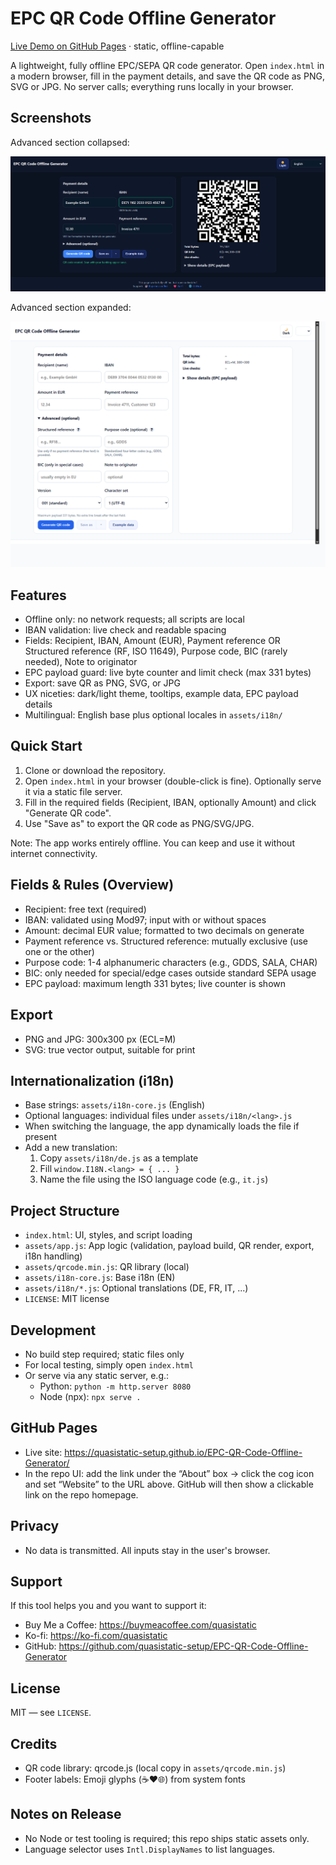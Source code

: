# EPC QR Code Offline Generator

[Live Demo on GitHub Pages](https://quasistatic-setup.github.io/EPC-QR-Code-Offline-Generator/) · static, offline-capable

A lightweight, fully offline EPC/SEPA QR code generator. Open `index.html` in a modern browser, fill in the payment details, and save the QR code as PNG, SVG or JPG. No server calls; everything runs locally in your browser.

## Screenshots
Advanced section collapsed:

![Advanced collapsed](docs/screenshots/advanced-collapsed.png)

Advanced section expanded:

![Advanced expanded](docs/screenshots/advanced-expanded.png)

## Features
- Offline only: no network requests; all scripts are local
- IBAN validation: live check and readable spacing
- Fields: Recipient, IBAN, Amount (EUR), Payment reference OR Structured reference (RF, ISO 11649), Purpose code, BIC (rarely needed), Note to originator
- EPC payload guard: live byte counter and limit check (max 331 bytes)
- Export: save QR as PNG, SVG, or JPG
- UX niceties: dark/light theme, tooltips, example data, EPC payload details
- Multilingual: English base plus optional locales in `assets/i18n/`

## Quick Start
1. Clone or download the repository.
2. Open `index.html` in your browser (double-click is fine). Optionally serve it via a static file server.
3. Fill in the required fields (Recipient, IBAN, optionally Amount) and click "Generate QR code".
4. Use "Save as" to export the QR code as PNG/SVG/JPG.

Note: The app works entirely offline. You can keep and use it without internet connectivity.

## Fields & Rules (Overview)
- Recipient: free text (required)
- IBAN: validated using Mod97; input with or without spaces
- Amount: decimal EUR value; formatted to two decimals on generate
- Payment reference vs. Structured reference: mutually exclusive (use one or the other)
- Purpose code: 1-4 alphanumeric characters (e.g., GDDS, SALA, CHAR)
- BIC: only needed for special/edge cases outside standard SEPA usage
- EPC payload: maximum length 331 bytes; live counter is shown

## Export
- PNG and JPG: 300x300 px (ECL=M)
- SVG: true vector output, suitable for print

## Internationalization (i18n)
- Base strings: `assets/i18n-core.js` (English)
- Optional languages: individual files under `assets/i18n/<lang>.js`
- When switching the language, the app dynamically loads the file if present
- Add a new translation:
  1) Copy `assets/i18n/de.js` as a template
  2) Fill `window.I18N.<lang> = { ... }`
  3) Name the file using the ISO language code (e.g., `it.js`)

## Project Structure
- `index.html`: UI, styles, and script loading
- `assets/app.js`: App logic (validation, payload build, QR render, export, i18n handling)
- `assets/qrcode.min.js`: QR library (local)
- `assets/i18n-core.js`: Base i18n (EN)
- `assets/i18n/*.js`: Optional translations (DE, FR, IT, ...)
- `LICENSE`: MIT license

## Development
- No build step required; static files only
- For local testing, simply open `index.html`
- Or serve via any static server, e.g.:
  - Python: `python -m http.server 8080`
  - Node (npx): `npx serve .`

## GitHub Pages
- Live site: https://quasistatic-setup.github.io/EPC-QR-Code-Offline-Generator/
- In the repo UI: add the link under the “About” box → click the cog icon and set “Website” to the URL above. GitHub will then show a clickable link on the repo homepage.

## Privacy
- No data is transmitted. All inputs stay in the user's browser.

## Support
If this tool helps you and you want to support it:
- Buy Me a Coffee: https://buymeacoffee.com/quasistatic
- Ko-fi: https://ko-fi.com/quasistatic
- GitHub: https://github.com/quasistatic-setup/EPC-QR-Code-Offline-Generator

## License
MIT — see `LICENSE`.

## Credits
- QR code library: qrcode.js (local copy in `assets/qrcode.min.js`)
- Footer labels: Emoji glyphs (☕❤️🌐) from system fonts

## Notes on Release
- No Node or test tooling is required; this repo ships static assets only.
- Language selector uses `Intl.DisplayNames` to list languages.
